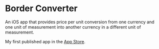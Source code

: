 Border Converter
===============

An iOS app that provides price per unit conversion from one currency and one unit of measurement into another currency in a different unit of measurement.

My first published app in the <a href="https://itunes.apple.com/us/app/border-converter/id893235832?mt=8">App Store</a>. 
